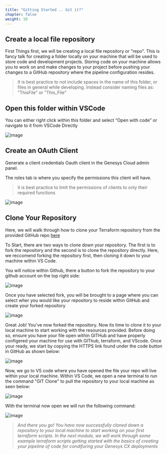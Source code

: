 ```yaml
---
title: "Gitting Started .. Git it?"
chapter: false
weight: 10
---
```


## Create a local file repository

First Things first, we will be creating a local file repository or "repo". This is fancy talk for creating a folder locally on your machine that will be used to store code and development projects. Storing code on your machine allows you to work on and make changes to your project before pushing your changes to a GitHub repository where the pipeline configuration resides. 


> It is best practice to not include spaces in the name of this folder, or files in general while developing. Instead consider naming files as: "ThisFile" or "This_File"

## Open this folder within VSCode

You can either right click within this folder and select “Open with code” or navigate to it from VSCode Directly

![image](/images/CXFolderNav.PNG)

## Create an OAuth Client
Generate a client credentials Oauth client in the Genesys Cloud admin panel.​

The roles tab is where you specify the permissions this client will have.
> it is best practice to limit the permissions of clients to only their required functions

![image](/images/CXAuthClient.PNG)

## Clone Your Repository

Here, we will walk through how to clone your Terraform repository from the provided GitHub repo [here](https://github.com/MyPureCloud/terraform-provider-genesyscloud)

To Start, there are two ways to clone down your repository. The first is to fork the repository and the second is to clone the repository directly. Here, we reccomend forking the repository first, then cloning it down to your machine within VS Code.

You will notice within Github, there a button to fork the repository to your github account on the top right side:

![image](/images/GitHubFork.png)

Once you have selected fork, you will be brought to a page where you can select wher you would like your repository to reside within GitHub and create your forked repository

![image](/images/CreateFork.png)

Great Job! You've now forked the repository. Now its time to clone it to your local machine to start working with the resources provided. Before doing so, ensure you have your file open within GITHub and have properly configered your machine for use with GIThub, terraform, and VScode. Once your ready, we start by copying the HTTPS link found under the code button in GitHub as shown below:

![image](/images/GitCloneFork.png)

Now, we go to VS code where you have opened the file your repo will live within your local machine. Within VS Code, we open a new terminal to run the command "GIT Clone" to pull the repository to your local machine as seen below:

![image](/images/VSTerminal.png)

With the terminal now open we will run the following command:

![image](/images/GITclonecommand.png)

> *And there you go! You have now successfully cloned down a repository to your local machine to start working on your first terraform scripts. In the next module, we will work through some example terraform scripts getting started with the basics of creating your pipeline of code for condifuring your Genesys CX deployments* 
